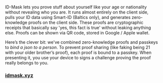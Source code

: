 ID-Mask lets you prove stuff about yourself like your age or nationality without revealing who you are. It runs almost entirely on the client side, pulls your ID data using Smart-ID (Baltics only), and generates zero-knowledge proofs on the client side. These proofs are cryptographic receipts that basically say 'yes, this fact is true' without leaking anything else. Proofs can be shown via QR code, stored in Google / Apple wallet.

Here’s the clever bit: we've combined zero-knowledge proofs and passkeys to *bind a json to a person*. To prevent proof sharing (like faking being 21 with your older brother’s proof), each proof is bound to a passkey. When presenting it, you use your device to signs a challenge proving the proof really belongs to you.

### [idmask.xyz](https://idmask.xyz)
